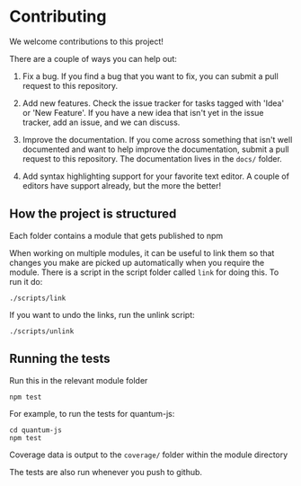 # Contributing

We welcome contributions to this project!

There are a couple of ways you can help out:

 1. Fix a bug. If you find a bug that you want to fix, you can submit
    a pull request to this repository.

 2. Add new features. Check the issue tracker for tasks tagged with 'Idea' or
    'New Feature'. If you have a new idea that isn't yet in the issue tracker, add
    an issue, and we can discuss.

 3. Improve the documentation. If you come across something that isn't well documented
    and want to help improve the documentation, submit a pull request to this repository.
    The documentation lives in the `docs/` folder.

 4. Add syntax highlighting support for your favorite text editor. A couple of editors have
    support already, but the more the better!

## How the project is structured

Each folder contains a module that gets published to npm

When working on multiple modules, it can be useful to link them so that changes you make are picked
up automatically when you require the module. There is a script in the script folder called `link` for
doing this. To run it do:

    ./scripts/link

If you want to undo the links, run the unlink script:

    ./scripts/unlink

## Running the tests

Run this in the relevant module folder

    npm test

For example, to run the tests for quantum-js:

    cd quantum-js
    npm test

Coverage data is output to the `coverage/` folder within the module directory

The tests are also run whenever you push to github.
